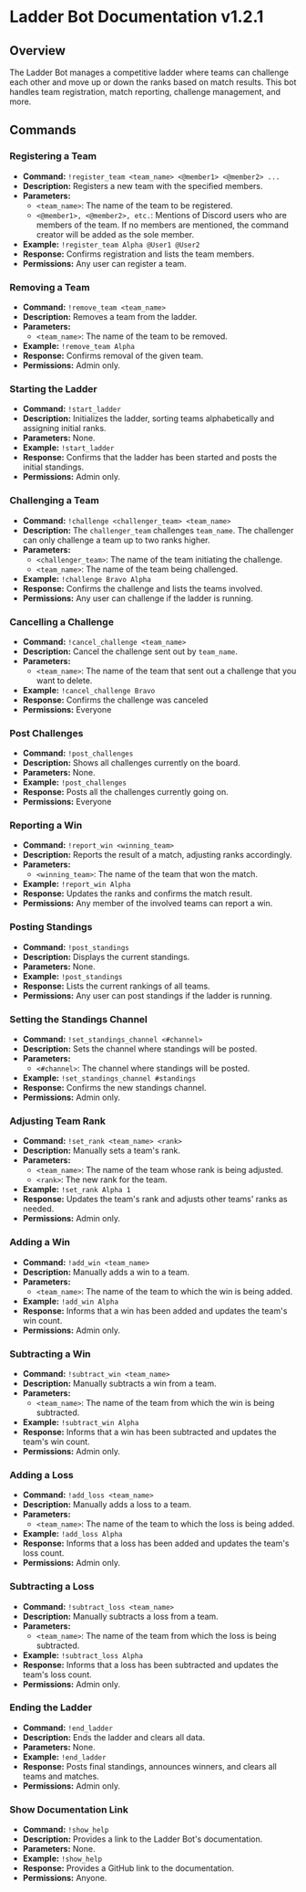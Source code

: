 # Ladder Bot Documentation v1.2.1

## Overview
The Ladder Bot manages a competitive ladder where teams can challenge each other and move up or down the ranks based on match results. This bot handles team registration, match reporting, challenge management, and more.

## Commands

### Registering a Team
- **Command:** `!register_team <team_name> <@member1> <@member2> ...`
- **Description:** Registers a new team with the specified members.
- **Parameters:**
  - `<team_name>`: The name of the team to be registered.
  - `<@member1>, <@member2>, etc.`: Mentions of Discord users who are members of the team. If no members are mentioned, the command creator will be added as the sole member.
- **Example:** `!register_team Alpha @User1 @User2`
- **Response:** Confirms registration and lists the team members.
- **Permissions:** Any user can register a team.

### Removing a Team
- **Command:** `!remove_team <team_name>`
- **Description:** Removes a team from the ladder.
- **Parameters:**
  - `<team_name>`: The name of the team to be removed.
- **Example:** `!remove_team Alpha`
- **Response:** Confirms removal of the given team.
- **Permissions:** Admin only.

### Starting the Ladder
- **Command:** `!start_ladder`
- **Description:** Initializes the ladder, sorting teams alphabetically and assigning initial ranks.
- **Parameters:** None.
- **Example:** `!start_ladder`
- **Response:** Confirms that the ladder has been started and posts the initial standings.
- **Permissions:** Admin only.

### Challenging a Team
- **Command:** `!challenge <challenger_team> <team_name>`
- **Description:** The `challenger_team` challenges `team_name`. The challenger can only challenge a team up to two ranks higher.
- **Parameters:**
  - `<challenger_team>`: The name of the team initiating the challenge.
  - `<team_name>`: The name of the team being challenged.
- **Example:** `!challenge Bravo Alpha`
- **Response:** Confirms the challenge and lists the teams involved.
- **Permissions:** Any user can challenge if the ladder is running.

### Cancelling a Challenge
- **Command:** `!cancel_challenge <team_name>`
- **Description:** Cancel the challenge sent out by `team_name`.
- **Parameters:**
  - `<team_name>`: The name of the team that sent out a challenge that you want to delete.
- **Example:** `!cancel_challenge Bravo`
- **Response:** Confirms the challenge was canceled
- **Permissions:** Everyone

### Post Challenges
- **Command:** `!post_challenges`
- **Description:** Shows all challenges currently on the board.
- **Parameters:** None.
- **Example:** `!post_challenges`
- **Response:** Posts all the challenges currently going on.
- **Permissions:** Everyone

### Reporting a Win
- **Command:** `!report_win <winning_team>`
- **Description:** Reports the result of a match, adjusting ranks accordingly.
- **Parameters:**
  - `<winning_team>`: The name of the team that won the match.
- **Example:** `!report_win Alpha`
- **Response:** Updates the ranks and confirms the match result.
- **Permissions:** Any member of the involved teams can report a win.

### Posting Standings
- **Command:** `!post_standings`
- **Description:** Displays the current standings.
- **Parameters:** None.
- **Example:** `!post_standings`
- **Response:** Lists the current rankings of all teams.
- **Permissions:** Any user can post standings if the ladder is running.

### Setting the Standings Channel
- **Command:** `!set_standings_channel <#channel>`
- **Description:** Sets the channel where standings will be posted.
- **Parameters:**
  - `<#channel>`: The channel where standings will be posted.
- **Example:** `!set_standings_channel #standings`
- **Response:** Confirms the new standings channel.
- **Permissions:** Admin only.

### Adjusting Team Rank
- **Command:** `!set_rank <team_name> <rank>`
- **Description:** Manually sets a team's rank.
- **Parameters:**
  - `<team_name>`: The name of the team whose rank is being adjusted.
  - `<rank>`: The new rank for the team.
- **Example:** `!set_rank Alpha 1`
- **Response:** Updates the team's rank and adjusts other teams' ranks as needed.
- **Permissions:** Admin only.

### Adding a Win
- **Command:** `!add_win <team_name>`
- **Description:** Manually adds a win to a team.
- **Parameters:**
  - `<team_name>`: The name of the team to which the win is being added.
- **Example:** `!add_win Alpha`
- **Response:** Informs that a win has been added and updates the team's win count.
- **Permissions:** Admin only.

### Subtracting a Win
- **Command:** `!subtract_win <team_name>`
- **Description:** Manually subtracts a win from a team.
- **Parameters:**
  - `<team_name>`: The name of the team from which the win is being subtracted.
- **Example:** `!subtract_win Alpha`
- **Response:** Informs that a win has been subtracted and updates the team's win count.
- **Permissions:** Admin only.

### Adding a Loss
- **Command:** `!add_loss <team_name>`
- **Description:** Manually adds a loss to a team.
- **Parameters:**
  - `<team_name>`: The name of the team to which the loss is being added.
- **Example:** `!add_loss Alpha`
- **Response:** Informs that a loss has been added and updates the team's loss count.
- **Permissions:** Admin only.

### Subtracting a Loss
- **Command:** `!subtract_loss <team_name>`
- **Description:** Manually subtracts a loss from a team.
- **Parameters:**
  - `<team_name>`: The name of the team from which the loss is being subtracted.
- **Example:** `!subtract_loss Alpha`
- **Response:** Informs that a loss has been subtracted and updates the team's loss count.
- **Permissions:** Admin only.

### Ending the Ladder
- **Command:** `!end_ladder`
- **Description:** Ends the ladder and clears all data.
- **Parameters:** None.
- **Example:** `!end_ladder`
- **Response:** Posts final standings, announces winners, and clears all teams and matches.
- **Permissions:** Admin only.

### Show Documentation Link
- **Command:** `!show_help`
- **Description:** Provides a link to the Ladder Bot's documentation.
- **Parameters:** None.
- **Example:** `!show_help`
- **Response:** Provides a GitHub link to the documentation.
- **Permissions:** Anyone.
